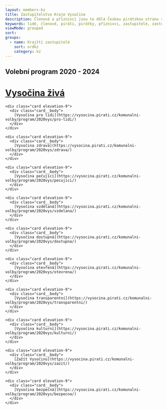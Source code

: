 ```yaml
---
layout: members-kz
title: Zastupitelstvo Kraje Vysočina
description: Členové a příznivci jsou to dělá Českou pirátskou stranu silnou. Seznamte se Piráty v Kraji Vysočina.
keywords: lidé, členové, piráti, pirátky, příznivci, zastupitelé, zastupitel, zastupitelka, místní sdružení, havlíčkův brod, jihlavsko, telčsko, třebíčsko, pelhřimovsko, vysočina, kraj, komunál
viewMode: grouped
sort:
groups:
  - name: Krajští zastupitelé
    sort: ordkz
    category: kz
---
```


<h2 class="head-heavy-base mb-4">Volební program 2020 - 2024</h2>
<div class="grid grid-cols-2 md:grid-cols-4 gap-8">
    <div class="card elevation-9">
      <a href="https://vysocina.pirati.cz/komunalni-volby/program/2020vys/ziva/"><div class="card__body">
        <h1 class="card-headline mb-2">Vysočina živá</h1>
      </div></a>
    </div>

    <div class="card elevation-9">
      <div class="card__body">
        [Vysočina pro lidi](https://vysocina.pirati.cz/komunalni-volby/program/2020vys/pro-lidi/)
      </div>
    </div>

    <div class="card elevation-9">
      <div class="card__body">
        [Vysočina zdravá](https://vysocina.pirati.cz/komunalni-volby/program/2020vys/zdrava/)
      </div>
    </div>

    <div class="card elevation-9">
      <div class="card__body">
        [Vysočina pečující](https://vysocina.pirati.cz/komunalni-volby/program/2020vys/pecujici/)
      </div>
    </div>

    <div class="card elevation-9">
      <div class="card__body">
        [Vysočina vzdělaná](https://vysocina.pirati.cz/komunalni-volby/program/2020vys/vzdelana/)
      </div>
    </div>

    <div class="card elevation-9">
      <div class="card__body">
        [Vysočina dostupná](https://vysocina.pirati.cz/komunalni-volby/program/2020vys/dostupna/)
      </div>
    </div>

    <div class="card elevation-9">
      <div class="card__body">
        [Vysočina otevřená](https://vysocina.pirati.cz/komunalni-volby/program/2020vys/otevrena/)
      </div>
    </div>

    <div class="card elevation-9">
      <div class="card__body">
        [Vysočina transparentní](https://vysocina.pirati.cz/komunalni-volby/program/2020vys/transparentni/)
      </div>
    </div>

    <div class="card elevation-9">
      <div class="card__body">
        [Vysočina kulturní](https://vysocina.pirati.cz/komunalni-volby/program/2020vys/kulturni/)
      </div>
    </div>

    <div class="card elevation-9">
      <div class="card__body">
        [Zažít Vysočinu](https://vysocina.pirati.cz/komunalni-volby/program/2020vys/zazit/)
      </div>
    </div>

    <div class="card elevation-9">
      <div class="card__body">
        [Vysočina bezpečná](https://vysocina.pirati.cz/komunalni-volby/program/2020vys/bezpecna/)
      </div>
    </div>
  </div>

